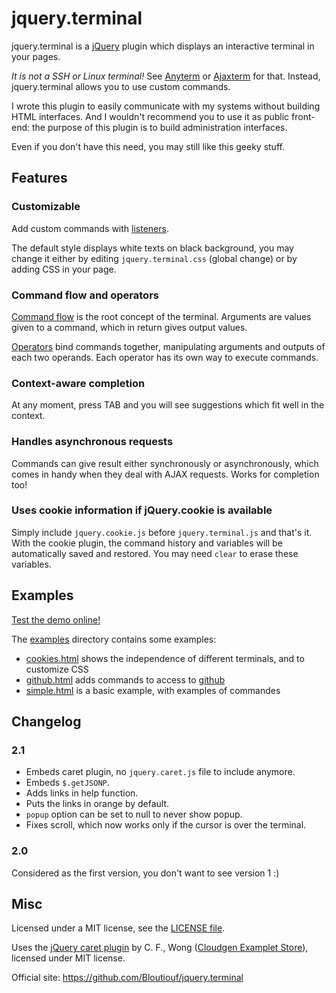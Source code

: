jquery.terminal
===============

jquery.terminal is a [jQuery](http://jquery.com/) plugin which displays an interactive terminal in your pages.

*It is not a SSH or Linux terminal!* See [Anyterm](http://anyterm.org/) or [Ajaxterm](https://github.com/antonylesuisse/qweb) for that. Instead, jquery.terminal allows you to use custom commands.

I wrote this plugin to easily communicate with my systems without building HTML interfaces. And I wouldn't recommend you to use it as public front-end: the purpose of this plugin is to build administration interfaces.

Even if you don't have this need, you may still like this geeky stuff.

Features
--------

### Customizable

Add custom commands with [listeners](https://github.com/Bloutiouf/jquery.terminal/wiki/Listeners).

The default style displays white texts on black background, you may change it either by editing `jquery.terminal.css` (global change) or by adding CSS in your page. 

### Command flow and operators

[Command flow](https://github.com/Bloutiouf/jquery.terminal/wiki/Command-flow) is the root concept of the terminal. Arguments are values given to a command, which in return gives output values.

[Operators](https://github.com/Bloutiouf/jquery.terminal/wiki/Operators) bind commands together, manipulating arguments and outputs of each two operands. Each operator has its own way to execute commands.

### Context-aware completion

At any moment, press TAB and you will see suggestions which fit well in the context.

### Handles asynchronous requests

Commands can give result either synchronously or asynchronously, which comes in handy when they deal with AJAX requests. Works for completion too!

### Uses cookie information if jQuery.cookie is available

Simply include `jquery.cookie.js` before `jquery.terminal.js` and that's it. With the cookie plugin, the command history and variables will be automatically saved and restored. You may need `clear` to erase these variables.

Examples
--------

[Test the demo online!](http://bloutiouf.github.com/jquery.terminal)

The [examples](https://github.com/Bloutiouf/jquery.terminal/blob/master/examples) directory contains some examples:

* [cookies.html](https://github.com/Bloutiouf/jquery.terminal/blob/master/examples/cookies.html) shows the independence of different terminals, and to customize CSS
* [github.html](https://github.com/Bloutiouf/jquery.terminal/blob/master/examples/github.html) adds commands to access to [github](https://github.com/)
* [simple.html](https://github.com/Bloutiouf/jquery.terminal/blob/master/examples/simple.html) is a basic example, with examples of commandes

Changelog
---------

### 2.1

* Embeds caret plugin, no `jquery.caret.js` file to include anymore.
* Embeds `$.getJSONP`.
* Adds links in help function.
* Puts the links in orange by default.
* `popup` option can be set to null to never show popup.
* Fixes scroll, which now works only if the cursor is over the terminal.

### 2.0

Considered as the first version, you don't want to see version 1 :)

Misc
----

Licensed under a MIT license, see the [LICENSE file](https://github.com/Bloutiouf/jquery.terminal/blob/master/LICENSE).

Uses the [jQuery caret plugin](http://code.google.com/p/jcaret/) by C. F., Wong ([Cloudgen Examplet Store](http://cloudgen.w0ng.hk)), licensed under MIT license.

Official site: https://github.com/Bloutiouf/jquery.terminal
